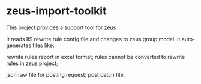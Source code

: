 # zeus-import-toolkit

This project provides a support tool for [zeus](http://www.google.com)<br />

It reads IIS rewrite rule config file and changes to zeus group model.
It auto-generates files like:

rewrite rules report in excel format;
rules cannot be converted to rewrite rules in zeus project;

json raw file for posting request;
post batch file.
